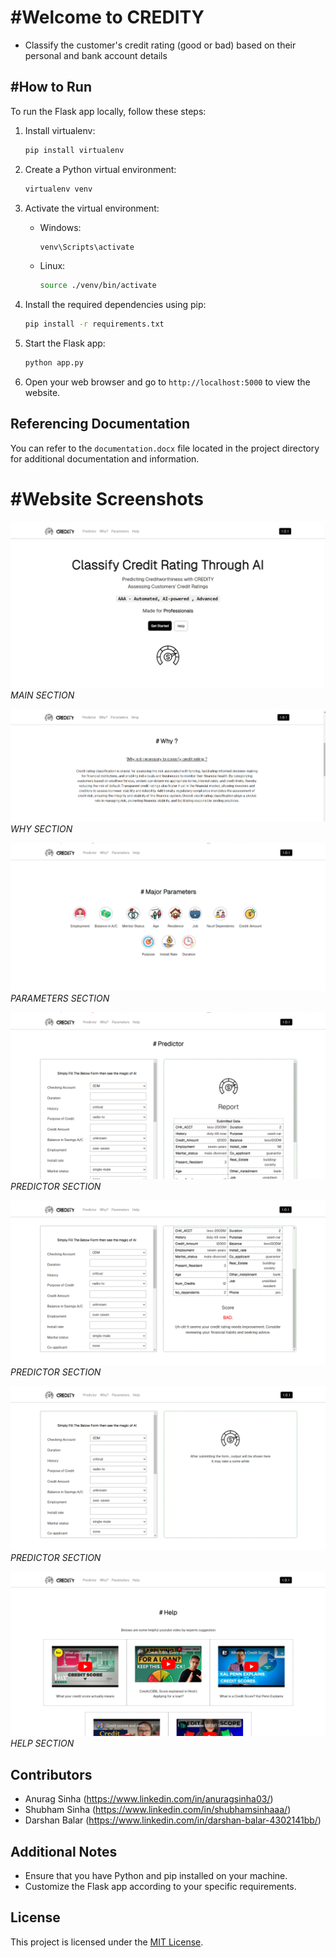 # #Welcome to CREDITY

- Classify the customer's credit rating (good or bad) based on their personal and bank
account details

<!-- ![Screenshot 1](static/images/logo.png) -->

## #How to Run

To run the Flask app locally, follow these steps:

1. Install virtualenv:
    ```bash
    pip install virtualenv
    ```

2. Create a Python virtual environment:
    ```bash
    virtualenv venv
    ```

3. Activate the virtual environment:
    - Windows:
        ```bash
        venv\Scripts\activate
        ```
    - Linux:
        ```bash
        source ./venv/bin/activate
        ```

4. Install the required dependencies using pip:
    ```bash
    pip install -r requirements.txt
    ```

5. Start the Flask app:
    ```bash
    python app.py
    ```

6. Open your web browser and go to `http://localhost:5000` to view the website.

## Referencing Documentation

You can refer to the `documentation.docx` file located in the project directory for additional documentation and information.

# #Website Screenshots

![Screenshot 1](screenshots/hero.png)
*MAIN SECTION*

![Screenshot 2](screenshots/why.png)
*WHY SECTION*

![Screenshot 3](screenshots/parameters.png)
*PARAMETERS SECTION*

![Screenshot 4](screenshots/ss.png)
*PREDICTOR SECTION*

![Screenshot 5](screenshots/ss2.png)
*PREDICTOR SECTION*

![Screenshot 6](screenshots/ss3.png)
*PREDICTOR SECTION*

![Screenshot 7](screenshots/help.png)
*HELP SECTION*

## Contributors
- Anurag Sinha (https://www.linkedin.com/in/anuragsinha03/)
- Shubham Sinha (https://www.linkedin.com/in/shubhamsinhaaa/)
- Darshan Balar (https://www.linkedin.com/in/darshan-balar-4302141bb/)

## Additional Notes
- Ensure that you have Python and pip installed on your machine.
- Customize the Flask app according to your specific requirements.

## License
This project is licensed under the [MIT License](LICENSE).


